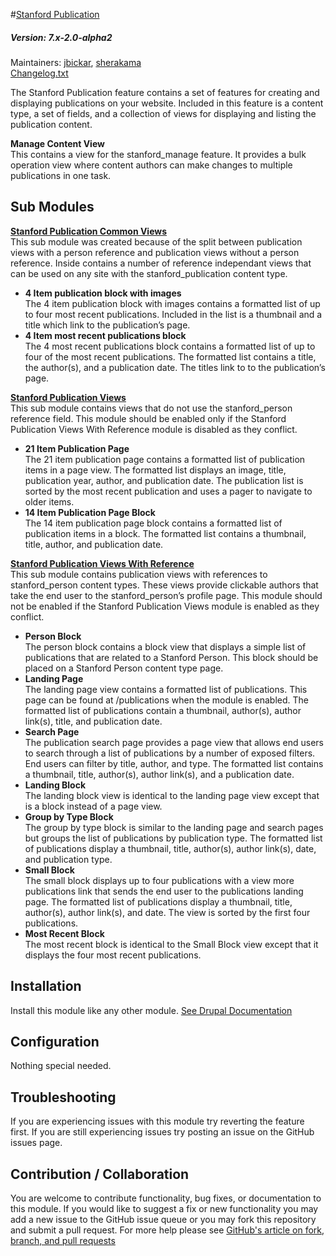 #[Stanford Publication](https://github.com/SU-SWS/stanford_publication)
##### Version: 7.x-2.0-alpha2

Maintainers: [jbickar](https://github.com/jbickar), [sherakama](https://github.com/sherakama)   
[Changelog.txt](CHANGELOG.txt)

The Stanford Publication feature contains a set of features for creating and displaying publications on your website. Included in this feature is a content type, a set of fields, and a collection of views for displaying and listing the publication content. 

**Manage Content View**   
This contains a view for the stanford_manage feature. It provides a bulk operation view where content authors can make changes to multiple publications in one task.


Sub Modules
---

**[Stanford Publication Common Views](modules/stanford_publication_common_views)**   
This sub module was created because of the split between publication views with a person reference and publication views without a person reference. Inside contains a number of reference independant views that can be used on any site with the stanford_publication content type. 

* **4 Item publication block with images**   
The 4 item publication block with images contains a formatted list of up to four most recent publications. Included in the list is a thumbnail and a title which link to the publication’s page.
* **4 Item most recent publications block**   
The 4 most recent publications block contains a formatted list of up to four of the most recent publications. The formatted list contains a title, the author(s), and a publication date. The titles link to to the publication’s page.

**[Stanford Publication Views](modules/stanford_publication_views)**   
This sub module contains views that do not use the stanford_person reference field. This module should be enabled only if the Stanford Publication Views With Reference module is disabled as they conflict. 

* **21 Item Publication Page**   
The 21 item publication page contains a formatted list of publication items in a page view. The formatted list displays an image, title, publication year, author, and publication date. The publication list is sorted by the most recent publication and uses a pager to navigate to older items.
* **14 Item Publication Page Block**   
The 14 item publication page block contains a formatted list of publication items in a block. The formatted list contains a thumbnail, title, author, and publication date. 

**[Stanford Publication Views With Reference](modules/stanford_publication_views_reference)**   
This sub module contains publication views with references to stanford_person content types. These views provide clickable authors that take the end user to the stanford_person’s profile page. This module should not be enabled if the Stanford Publication Views module is enabled as they conflict. 

* **Person Block**   
The person block contains a block view that displays a simple list of publications that are related to a Stanford Person. This block should be placed on a Stanford Person content type page. 
* **Landing Page**   
The landing page view contains a formatted list of publications. This page can be found at /publications when the module is enabled. The formatted list of publications contain a thumbnail, author(s), author link(s), title, and publication date. 
* **Search Page**   
The publication search page provides a page view that allows end users to search through a list of publications by a number of exposed filters. End users can filter by title, author, and type. The formatted list contains a thumbnail, title, author(s), author link(s), and a publication date.
* **Landing Block**   
The landing block view is identical to the landing page view except that is a block instead of a page view.
* **Group by Type Block**   
The group by type block is similar to the landing page and search pages but groups the list of publications by publication type. The formatted list of publications display a thumbnail, title, author(s), author link(s), date, and publication type.
* **Small Block**   
The small block displays up to four publications with a view more publications link that sends the end user to the publications landing page. The formatted list of publications display a thumbnail, title, author(s), author link(s), and date. The view is sorted by the first four publications.
* **Most Recent Block**   
The most recent block is identical to the Small Block view except that it displays the four most recent publications. 


Installation
---

Install this module like any other module. [See Drupal Documentation](https://drupal.org/documentation/install/modules-themes/modules-7)

Configuration
---

Nothing special needed.

Troubleshooting
---

If you are experiencing issues with this module try reverting the feature first. If you are still experiencing issues try posting an issue on the GitHub issues page.

Contribution / Collaboration
---

You are welcome to contribute functionality, bug fixes, or documentation to this module. If you would like to suggest a fix or new functionality you may add a new issue to the GitHub issue queue or you may fork this repository and submit a pull request. For more help please see [GitHub's article on fork, branch, and pull requests](https://help.github.com/articles/using-pull-requests)
